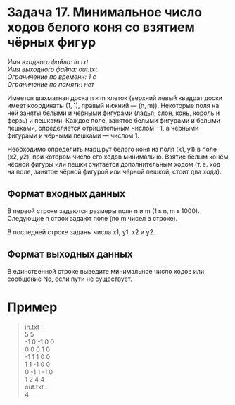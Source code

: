 # **Задача 17. Минимальное число ходов белого коня со взятием чёрных фигур**
*Имя входного файла: in.txt <br/>
Имя выходного файла: out.txt <br/>
Ограничение по времени: 1 с <br/>
Ограничение по памяти: нет*

Имеется шахматная доска n × m клеток (верхний левый квадрат доски имеет координаты (1, 1), правый нижний — (n, m)). Некоторые поля на ней заняты белыми и чёрными фигурами (ладья, слон, конь, король и ферзь) и пешками. Каждое поле, занятое белыми фигурами и белыми пешками, определяется отрицательным числом −1, а чёрными фигурами и чёрными пешками — числом 1.

Необходимо определить маршрут белого коня из поля (x1, y1) в поле (x2, y2), при котором число его ходов минимально. Взятие белым конём чёрной фигуры или пешки считается дополнительным ходом (т. е. ход на поле, занятое чёрной фигурой или чёрной пешкой, стоит два хода).

## **Формат входных данных**
В первой строке задаются размеры поля n и m (1 ≤ n, m ≤ 1000).
Следующие n строк задают поле (по m чисел в строке).

В последней строке заданы числа x1, y1, x2 и y2.

## **Формат выходных данных**
В единственной строке выведите минимальное число ходов или сообщение No, если пути не существует.

# **Пример**
> in.txt :<br/>
5 5<br/>
-1  0 -1  0 0<br/>
 0  0  0  1 0<br/>
-1  1  1  0 0<br/>
 1  1 -1  0 0<br/>
 0 -1  1 -1 0<br/>
1 2 4 4<br/>
out.txt :<br/>
4